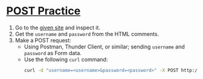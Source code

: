 # [POST Practice](https://ctflearn.com/challenge/114)

1. Go to the [given site](http://165.227.106.113/post.php) and inspect it.
2. Get the `username` and `password` from the HTML comments.
3. Make a POST request:
    - Using Postman, Thunder Client, or similar; sending `username` and `password` as Form data.
    - Use the following `curl` command:
      ```bash
      curl -d "username=<username>&password=<password>" -X POST http://165.227.106.113/post.php
      ```
